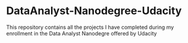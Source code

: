# DataAnalyst-Nanodegree-Udacity
This repository contains all the projects I have completed during my enrollment in the Data Analyst Nanodegre offered by Udacity
